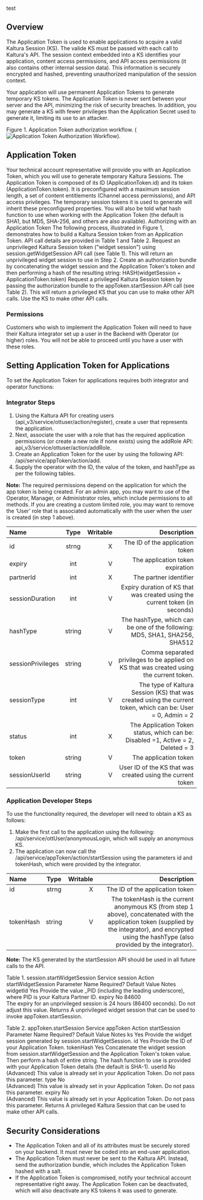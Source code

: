 test


## Overview  

The Application Token is used to enable applications to acquire a valid Kaltura Session (KS). The valide KS must be passed with each call to Kaltura's API. The session context embedded into a KS identifies your application, content access permissions, and API access permissions (it also contains other internal session data). This information is securely encrypted and hashed, preventing unauthorized manipulation of the session context.

Your application will use permanent Application Tokens to generate temporary KS tokens. The Application Token is never sent between your server and the API, minimizing the risk of security breaches. In addition, you may generate a KS with fewer privileges than the Application Secret used to generate it, limiting its use to an attacker.

Figure 1. Application Token authorization workflow.
 (![Application Token Authorization Workflow](url)). 

## Application Token  

Your technical account representative will provide you with an Application Token, which you will use to generate temporary Kaltura Sessions. The Application Token is composed of its ID (ApplicationToken.id) and its token (ApplicationToken.token). It is preconfigured with a maximum session length, a set of content entitlements (Channel access permissions), and API access privileges. The temporary session tokens it is used to generate will inherit these preconfigured properties. You will also be told what hash function to use when working with the Application Token (the default is SHA1, but MD5, SHA-256, and others are also available).
Authorizing with an Application Token
The following process, illustrated in Figure 1, demonstrates how to build a Kaltura Session token from an Application Token. API call details are provided in Table 1 and Table 2.
Request an unprivileged Kaltura Session token ("widget session") using session.getWidgetSession API call (see Table 1). This will return an unprivileged widget session to use in Step 2.
Create an authorization bundle by concatenating the widget session and the Application Token's token and then performing a hash of the resulting string: HASH(widgetSession + ApplicationToken.token)
Request a privileged Kaltura Session token by passing the authorization bundle to the appToken.startSession API call (see Table 2). This will return a privileged KS that you can use to make other API calls.
Use the KS to make other API calls.


### Permissions  

Customers who wish to implement the Application Token will need to have their Kaltura integrator set up a user in the Backend with Operator (or higher) roles. You will not be able to proceed until you have a user with these roles.



## Setting Application Token for Applications  

To set the Application Token for applications requires both integrator and operator functions:
### Integrator Steps  

1.	Using the Kaltura API for creating users (api_v3/service/ottuser/action/register), create a user that represents the application.
2.	Next, associate the user with a role that has the required application permissions (or create a new role if none exists) using the addRole API: api_v3/service/ottuser/action/addRole.
3.	Create an Application Token for the user by using the following API: /api/service/appToken/action/add.
4.	Supply the operator with the ID, the value of the token, and hashType as per the following tables.

**Note:** The required permissions depend on the application for which the app token is being created. For an admin app, you may want to use of the Operator, Manager, or Administrator roles, which include permissions to all methods. If you are creating a custom limited role, you may want to remove the ‘User’ role that is associated automatically with the user when the user is created (in step 1 above).

| Name        | Type | Writable | Description|
|:------------ |:------------------:|------------------:|------------------:|
| id  | strng | X         |The ID of the application token  | 
| expiry  | int | V         |	The application token expiration  | 
| partnerId  | int | X         |	The partner identifier  | 
| sessionDuration  | int | V         |	Expiry duration of KS that was created using the current token (in seconds)  | 
| hashType  | string | V         |	The hashType, which can be one of the following:	MD5, SHA1, SHA256, SHA512| 
| sessionPrivileges  | string | V         |	Comma separated privileges to be applied on KS that was created using the current token. |
| sessionType  | int | V         |	The type of Kaltura Session (KS) that was created using the current token, which can be: User = 0, Admin = 2|
| status  | int | X         | The Application Token status, which can be: Disabled =1, Active = 2, Deleted = 3 |
| token  | string | V         |	The application token  | 
| sessionUserId  | string | V         |	User ID of the KS that was created using the current token  | 

### Application Developer Steps  

To use the functionality required, the developer will need to obtain a KS as follows:

1.	Make the first call to the application using the following: /api/service/ottUser/anonymousLogin, which will supply an anonymous KS.
2.	The application can now call the /api/service/appToken/action/startSession using the parameters id and tokenHash, which were provided by the integrator.


| Name        | Type | Writable | Description|
|:------------ |:------------------:|------------------:|------------------:|
| id  | strng | X         |The ID of the application token  |
| tokenHash  | string         | V         |The tokenHash is the current anonymous KS (from step 1 above), concatenated with the application token (supplied by the integrator), and encrypted using the hashType (also provided by the integrator).|


**Note:** The KS generated by the startSession API should be used in all future calls to the API.


Table 1. session.startWidgetSession
Service	session
Action	startWidgetSession
Parameter Name	Required?	Default Value	Notes
widgetId	Yes	
Provide the value _PID (including the leading underscore), where PID is your Kaltura Partner ID.
expiry	No	84600	
The expiry for an unprivileged session is 24 hours (86400 seconds). Do not adjust this value.
Returns	A unprivileged widget session that can be used to invoke appToken.startSession.

Table 2. appToken.startSession
Service	appToken
Action	startSession
Parameter Name	Required?	Default Value	Notes
ks	Yes	
Provide the widget session generated by session.startWidgetSession.
id	Yes	
Provide the ID of your Application Token.
tokenHash	Yes	
Concatenate the widget session from session.startWidgetSession and the Application Token's token value. Then perform a hash of entire string. The hash function to use is provided with your Application Token details (the default is SHA-1).
userId	No	
(Advanced) This value is already set in your Application Token. Do not pass this parameter.
type	No	
(Advanced) This value is already set in your Application Token. Do not pass this parameter.
expiry	No	
(Advanced) This value is already set in your Application Token. Do not pass this parameter.
Returns	A privileged Kaltura Session that can be used to make other API calls.


## Security Considerations  

* The Application Token and all of its attributes must be securely stored on your backend. It must never be coded into an end-user application.
* The Application Token must never be sent to the Kaltura API. Instead, send the authorization bundle, which includes the Application Token hashed with a salt.
* If the Application Token is compromised, notify your technical account representative right away. The Application Token can be deactivated, which will also deactivate any KS tokens it was used to generate.
